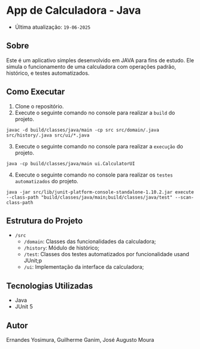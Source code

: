 # App de Calculadora - Java
- Última atualização: `19-06-2025`

## Sobre
Este é um aplicativo simples desenvolvido em JAVA para fins de estudo. Ele simula o funcionamento de uma calculadora com operações padrão, histórico, e testes automatizados.


## Como Executar
1. Clone o repositório.
2. Execute o seguinte comando no console para realizar a `build` do projeto.
```console
javac -d build/classes/java/main -cp src src/domain/.java src/history/.java src/ui/*.java
```
3. Execute o seguinte comando no console para realizar a `execução` do projeto.
```console
java -cp build/classes/java/main ui.CalculatorUI
```
4. Execute o seguinte comando no console para realizar os `testes automatizados` do projeto.
```console
java -jar src/lib/junit-platform-console-standalone-1.10.2.jar execute --class-path "build/classes/java/main;build/classes/java/test" --scan-class-path
```

## Estrutura do Projeto
- `/src`
  - `/domain`: Classes das funcionalidades da calculadora;
  - `/history`: Módulo de histórico;
  - `/test`: Classes dos testes automatizados por funcionalidade usand JUnit;p
  - `/ui`: Implementação da interface da calculadora;

## Tecnologias Utilizadas
- Java
- JUnit 5

## Autor
Ernandes Yosimura, Guilherme Ganim, José Augusto Moura 
